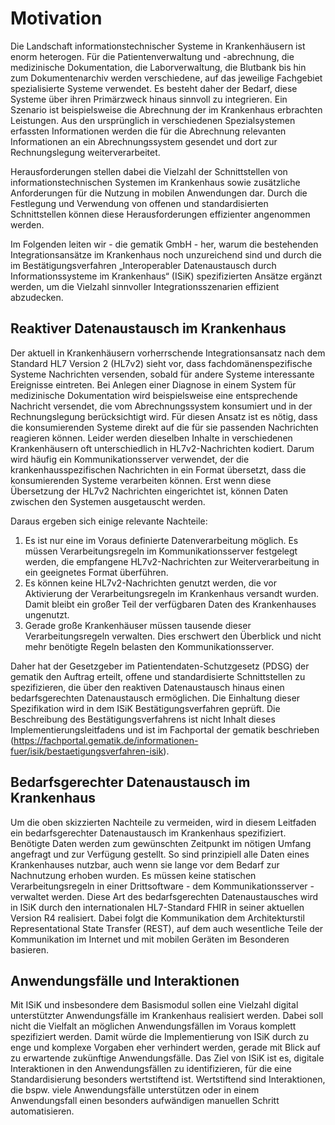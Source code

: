 # Motivation

Die Landschaft informationstechnischer Systeme in Krankenhäusern ist enorm heterogen. Für die Patientenverwaltung und -abrechnung, die medizinische Dokumentation, die Laborverwaltung, die Blutbank bis hin zum Dokumentenarchiv werden verschiedene, auf das jeweilige Fachgebiet spezialisierte Systeme verwendet. Es besteht daher der Bedarf, diese Systeme über ihren Primärzweck hinaus sinnvoll zu integrieren. Ein Szenario ist beispielsweise die Abrechnung der im Krankenhaus erbrachten Leistungen. Aus den ursprünglich in verschiedenen Spezialsystemen erfassten Informationen werden die für die Abrechnung relevanten Informationen an ein Abrechnungssystem gesendet und dort zur Rechnungslegung weiterverarbeitet.

Herausforderungen stellen dabei die Vielzahl der Schnittstellen von informationstechnischen Systemen im Krankenhaus sowie zusätzliche Anforderungen für die Nutzung in mobilen Anwendungen dar. Durch die Festlegung und Verwendung von offenen und standardisierten Schnittstellen können diese Herausforderungen effizienter angenommen werden. 

Im Folgenden leiten wir - die gematik GmbH - her, warum die bestehenden Integrationsansätze im Krankenhaus noch unzureichend sind und durch die im Bestätigungsverfahren „Interoperabler Datenaustausch durch Informationssysteme im Krankenhaus“ (ISiK) spezifizierten Ansätze ergänzt werden, um die Vielzahl sinnvoller Integrationsszenarien effizient abzudecken.

## Reaktiver Datenaustausch im Krankenhaus

Der aktuell in Krankenhäusern vorherrschende Integrationsansatz nach dem Standard HL7 Version 2 (HL7v2) sieht vor, dass fachdomänenspezifische Systeme Nachrichten versenden, sobald für andere Systeme interessante Ereignisse eintreten. Bei Anlegen einer Diagnose in einem System für medizinische Dokumentation wird beispielsweise eine entsprechende Nachricht versendet, die vom Abrechnungssystem konsumiert und in der Rechnungslegung berücksichtigt wird. Für diesen Ansatz ist es nötig, dass die konsumierenden Systeme direkt auf die für sie passenden Nachrichten reagieren können. Leider werden dieselben Inhalte in verschiedenen Krankenhäusern oft unterschiedlich in HL7v2-Nachrichten kodiert. Darum wird häufig ein Kommunikationsserver verwendet, der die krankenhausspezifischen Nachrichten in ein Format übersetzt, dass die konsumierenden Systeme verarbeiten können. Erst wenn diese Übersetzung der HL7v2 Nachrichten eingerichtet ist, können Daten zwischen den Systemen ausgetauscht werden.

Daraus ergeben sich einige relevante Nachteile:

1. Es ist nur eine im Voraus definierte Datenverarbeitung möglich. Es müssen Verarbeitungsregeln im Kommunikationsserver festgelegt werden, die empfangene HL7v2-Nachrichten zur Weiterverarbeitung in ein geeignetes Format überführen.
2. Es können keine HL7v2-Nachrichten genutzt werden, die vor Aktivierung der Verarbeitungsregeln im Krankenhaus versandt wurden. Damit bleibt ein großer Teil der verfügbaren Daten des Krankenhauses ungenutzt.
3. Gerade große Krankenhäuser müssen tausende dieser Verarbeitungsregeln verwalten. Dies erschwert den Überblick und nicht mehr benötigte Regeln belasten den Kommunikationsserver.

Daher hat der Gesetzgeber im Patientendaten-Schutzgesetz (PDSG) der gematik den Auftrag erteilt, offene und standardisierte Schnittstellen zu spezifizieren, die über den reaktiven Datenaustausch hinaus einen bedarfsgerechten Datenaustausch ermöglichen. Die Einhaltung dieser Spezifikation wird in dem ISiK Bestätigungsverfahren geprüft. Die Beschreibung des Bestätigungsverfahrens ist nicht Inhalt dieses Implementierungsleitfadens und ist im Fachportal der gematik beschrieben (<https://fachportal.gematik.de/informationen-fuer/isik/bestaetigungsverfahren-isik>).

## Bedarfsgerechter Datenaustausch im Krankenhaus

Um die oben skizzierten Nachteile zu vermeiden, wird in diesem Leitfaden ein bedarfsgerechter Datenaustausch im Krankenhaus spezifiziert. Benötigte Daten werden zum gewünschten Zeitpunkt im nötigen Umfang angefragt und zur Verfügung gestellt. So sind prinzipiell alle Daten eines Krankenhauses nutzbar, auch wenn sie lange vor dem Bedarf zur Nachnutzung erhoben wurden. Es müssen keine statischen Verarbeitungsregeln in einer Drittsoftware - dem Kommunikationsserver - verwaltet werden. Diese Art des bedarfsgerechten Datenaustausches wird in ISiK durch den internationalen HL7-Standard FHIR in seiner aktuellen Version R4 realisiert. Dabei folgt die Kommunikation dem Architekturstil Representational State Transfer (REST), auf dem auch wesentliche Teile der Kommunikation im Internet und mit mobilen Geräten im Besonderen basieren.

## Anwendungsfälle und Interaktionen

Mit ISiK und insbesondere dem Basismodul sollen eine Vielzahl digital unterstützter Anwendungsfälle im Krankenhaus realisiert werden. Dabei soll nicht die Vielfalt an möglichen Anwendungsfällen im Voraus komplett spezifiziert werden. Damit würde die Implementierung von ISiK durch zu enge und komplexe Vorgaben eher verhindert werden, gerade mit Blick auf zu erwartende zukünftige Anwendungsfälle.
Das Ziel von ISiK ist es, digitale Interaktionen in den Anwendungsfällen zu identifizieren, für die eine Standardisierung besonders wertstiftend ist. Wertstiftend sind Interaktionen, die bspw. viele Anwendungsfälle unterstützen oder in einem Anwendungsfall einen besonders aufwändigen manuellen Schritt automatisieren.
